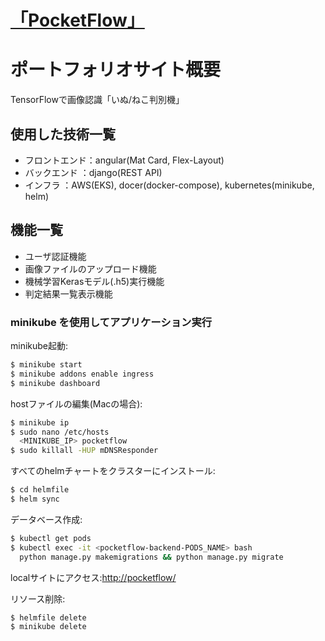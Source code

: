# [「PocketFlow」](http://portfoliosite.pocketflow.work/)
# ポートフォリオサイト概要
TensorFlowで画像認識「いぬ/ねこ判別機」

## 使用した技術一覧
* フロントエンド：angular(Mat Card, Flex-Layout)
* バックエンド  ：django(REST API)
* インフラ     ：AWS(EKS), docer(docker-compose), kubernetes(minikube, helm)

## 機能一覧
* ユーザ認証機能
* 画像ファイルのアップロード機能
* 機械学習Kerasモデル(.h5)実行機能
* 判定結果一覧表示機能

### minikube を使用してアプリケーション実行
minikube起動:
```bash
$ minikube start
$ minikube addons enable ingress
$ minikube dashboard
```
hostファイルの編集(Macの場合):
```bash
$ minikube ip
$ sudo nano /etc/hosts
  <MINIKUBE_IP> pocketflow
$ sudo killall -HUP mDNSResponder
```
すべてのhelmチャートをクラスターにインストール:
```bash
$ cd helmfile
$ helm sync
```
データベース作成:
```bash
$ kubectl get pods
$ kubectl exec -it <pocketflow-backend-PODS_NAME> bash 
  python manage.py makemigrations && python manage.py migrate
```
localサイトにアクセス:[http://pocketflow/](http://pocketflow/)  
  
リソース削除:
```bash
$ helmfile delete
$ minikube delete
```
